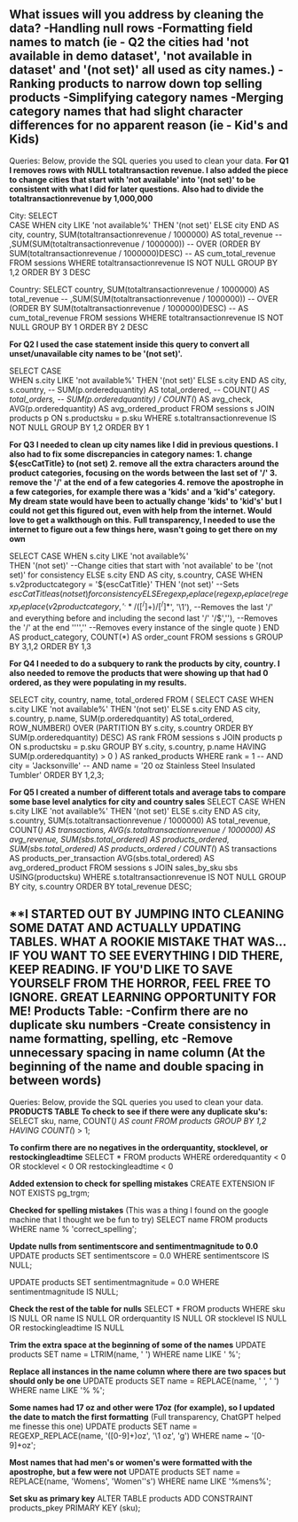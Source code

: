 What issues will you address by cleaning the data?
-Handling null rows
-Formatting field names to match (ie - Q2 the cities had 'not available in demo dataset', 'not available in dataset' and '(not set)' all used as city names.)
-Ranking products to narrow down top selling products
-Simplifying category names
-Merging category names that had slight character differences for no apparent reason (ie - Kid's and Kids)
-



Queries:
Below, provide the SQL queries you used to clean your data.
**For Q1 I removes rows with NULL totaltransaction revenue. I also added the piece to change cities that start with 'not available' into '(not set)' to be consistent with what I did for later questions.** 
**Also had to divide the totaltransactionrevenue by 1,000,000**

City:
SELECT	
	CASE
		WHEN city LIKE 'not available%'
		THEN '(not set)'
		ELSE city
	END AS city,
	country,
	SUM(totaltransactionrevenue / 1000000) AS total_revenue
--	,SUM(SUM(totaltransactionrevenue / 1000000)) 
--		OVER (ORDER BY SUM(totaltransactionrevenue / 1000000)DESC)
--		AS cum_total_revenue
FROM
	sessions
WHERE
	totaltransactionrevenue IS NOT NULL
GROUP BY
	1,2
ORDER BY
	3 DESC

 Country:
 SELECT	
	country,
	SUM(totaltransactionrevenue / 1000000) AS total_revenue
--	,SUM(SUM(totaltransactionrevenue / 1000000)) 
--		OVER (ORDER BY SUM(totaltransactionrevenue / 1000000)DESC)
--		AS cum_total_revenue
FROM
	sessions
WHERE
	totaltransactionrevenue IS NOT NULL
GROUP BY
	1
ORDER BY
	2 DESC

**For Q2 I used the case statement inside this query to convert all unset/unavailable city names to be '(not set)'.**

SELECT
    CASE	
         WHEN s.city LIKE 'not available%'
         THEN '(not set)'
         ELSE s.city
    END AS city,
	s.country,
--	SUM(p.orderedquantity) AS total_ordered,
--	COUNT(*) AS total_orders,
--	SUM(p.orderedquantity) / COUNT(*) AS avg_check,
	AVG(p.orderedquantity) AS avg_ordered_product
FROM
	sessions s
JOIN
	products p 
ON
	s.productsku = p.sku
WHERE
	s.totaltransactionrevenue IS NOT NULL
GROUP BY
	1,2
ORDER BY
	1

**For Q3 I needed to clean up city names like I did in previous questions. I also had to fix some discrepancies in category names:
	1. change ${escCatTitle} to (not set)
 	2. remove all the extra characters around the product categories, focusing on the words between the last set of '/'
  	3. remove the '/' at the end of a few categories
   	4. remove the apostrophe in a few categories, for example there was a 'kids' and a 'kid's' category. My dream state would have been to actually change 'kids' to 'kid's' but I could not get this figured out, 
    		even with help from the internet. Would love to get a walkthough on this.**
**Full transparency, I needed to use the internet to figure out a few things here, wasn't going to get there on my own**

SELECT
	CASE
		WHEN s.city LIKE 'not available%'  
		THEN '(not set)'	--Change cities that start with 'not available' to be '(not set)' for consistency
		ELSE s.city
	END AS city,
	s.country,
	CASE
		WHEN s.v2productcategory = '${escCatTitle}' 
		THEN '(not set)'		--Sets ${escCatTitle} as (not set) for consistency
		ELSE regexp_replace(
			regexp_replace(
				regexp_replace(v2productcategory, '^.*/([^/]+)/[^/]*$', '\1'), --Removes the last '/' and everything before and including the second last '/'
				'/$',''),		--Removes the '/' at the end
			'''',''		--Removes every instance of the single quote
			)
	END AS product_category,
	COUNT(*) AS order_count
FROM
	sessions s
GROUP BY
	3,1,2
ORDER BY
	1,3


**For Q4 I needed to do a subquery to rank the products by city, country. I also needed to remove the products that were showing up that had 0 ordered, as they were populating in my results.**

SELECT
    city,
    country,
    name,
    total_ordered
FROM (
    SELECT
        CASE
            WHEN s.city LIKE 'not available%'
            THEN '(not set)'
            ELSE s.city
        END AS city,
        s.country,
        p.name,
        SUM(p.orderedquantity) AS total_ordered,
        ROW_NUMBER() OVER (PARTITION BY s.city, s.country ORDER BY SUM(p.orderedquantity) DESC) AS rank
    FROM
        sessions s
    JOIN
        products p
    ON
        s.productsku = p.sku
    GROUP BY
        s.city, s.country, p.name
	HAVING
		SUM(p.orderedquantity) > 0
) AS ranked_products
WHERE 
	rank = 1
--	AND city = 'Jacksonville'
--	AND name = '20 oz Stainless Steel Insulated Tumbler'
ORDER BY
    1,2,3;

**For Q5 I created a number of different totals and average tabs to compare some base level analytics for city and country sales**
SELECT
    CASE
        WHEN s.city LIKE 'not available%'
        THEN '(not set)'
        ELSE s.city
    END AS city,
    s.country,
    SUM(s.totaltransactionrevenue / 1000000) AS total_revenue,
    COUNT(*) AS transactions,
    AVG(s.totaltransactionrevenue / 1000000) AS avg_revenue,
    SUM(sbs.total_ordered) AS products_ordered,
    SUM(sbs.total_ordered) AS products_ordered / COUNT(*) AS transactions AS products_per_transaction
    AVG(sbs.total_ordered) AS avg_ordered_product
FROM
    sessions s
JOIN
    sales_by_sku sbs USING(productsku)
WHERE
    s.totaltransactionrevenue IS NOT NULL
GROUP BY
    city, s.country
ORDER BY
    total_revenue DESC;


**I STARTED OUT BY JUMPING INTO CLEANING SOME DATAT AND ACTUALLY UPDATING TABLES. WHAT A ROOKIE MISTAKE THAT WAS... IF YOU WANT TO SEE EVERYTHING I DID THERE, KEEP READING. IF YOU'D LIKE TO SAVE YOURSELF FROM THE HORROR, FEEL FREE TO IGNORE. GREAT LEARNING OPPORTUNITY FOR ME!
Products Table:
-Confirm there are no duplicate sku numbers
-Create consistency in name formatting, spelling, etc
-Remove unnecessary spacing in name column (At the beginning of the name and double spacing in between words)
-




Queries:
Below, provide the SQL queries you used to clean your data.
**PRODUCTS TABLE**
**To check to see if there were any duplicate sku's:**
SELECT 
  sku, 
  name, 
  COUNT(*) AS count
FROM 
  products
GROUP BY 
  1,2
HAVING 
  COUNT(*) > 1;

**To confirm there are no negatives in the orderquantity, stocklevel, or restockingleadtime**
SELECT
	*
FROM
	products
WHERE
	orderedquantity < 0
	OR stocklevel < 0
	OR restockingleadtime < 0

 **Added extension to check for spelling mistakes**
CREATE EXTENSION IF NOT EXISTS pg_trgm;

**Checked for spelling mistakes** (This was a thing I found on the google machine that I thought we be fun to try)
SELECT 
  name
FROM 
  products
WHERE 
  name % 'correct_spelling';

**Update nulls from sentimentscore and sentimentmagnitude to 0.0**
UPDATE 
  products
SET 
  sentimentscore = 0.0
WHERE 
  sentimentscore IS NULL;

UPDATE 
  products
SET 
  sentimentmagnitude = 0.0
WHERE 
  sentimentmagnitude IS NULL;

**Check the rest of the table for nulls**
SELECT
  *
FROM
  products
WHERE
  sku IS NULL
  OR name IS NULL
  OR orderquantity IS NULL
  OR stocklevel IS NULL
  OR restockingleadtime IS NULL

**Trim the extra space at the beginning of some of the names**
UPDATE 
  products
SET 
  name = LTRIM(name, ' ')
WHERE 
  name LIKE ' %';

**Replace all instances in the name column where there are two spaces but should only be one**
UPDATE 
  products
SET 
  name = REPLACE(name, '  ', ' ')
WHERE 
  name LIKE '%  %';

**Some names had 17 oz and other were 17oz (for example), so I updated the date to match the first formatting** (Full transparency, ChatGPT helped me finesse this one)
UPDATE 
  products
SET 
  name = REGEXP_REPLACE(name, '([0-9]+)oz', '\1 oz', 'g')
WHERE 
  name ~ '[0-9]+oz';

**Most names that had men's or women's were formatted with the apostrophe, but a few were not**
UPDATE 
  products
SET 
  name = REPLACE(name, 'Womens', 'Women''s')
WHERE 
  name LIKE '%mens%';

**Set sku as primary key**
ALTER TABLE 
  products
ADD CONSTRAINT 
  products_pkey PRIMARY KEY (sku);
